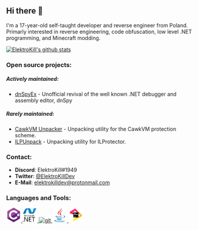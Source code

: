 ## Hi there 👋

I'm a 17-year-old self-taught developer and reverse engineer from Poland. Primarly interested in reverse engineering, code obfuscation, low level .NET programming, and Minecraft modding.

[![ElektroKill's github stats](https://github-readme-stats.vercel.app/api?username=ElektroKill&show_icons=true&theme=tokyonight)](https://github.com/anuraghazra/github-readme-stats)

### Open source projects:
##### Actively maintained:
- [dnSpyEx](https://github.com/dnSpyEx/dnSpy) - Unofficial revival of the well known .NET debugger and assembly editor, dnSpy 
##### Rarely maintained:
- [CawkVM Unpacker](https://github.com/ElektroKill/CawkVM-Unpacker) - Unpacking utility for the CawkVM protection scheme.
- [ILPUnpack](https://github.com/ElektroKill/ILPUnpack) - Unpacking utility for ILProtector.

### Contact:
- **Discord**: ElektroKill#1949
- **Twitter**: [@ElektroKillDev](https://twitter.com/ElektroKillDev)
- **E-Mail**: [elektrokilldev@protonmail.com](mailto:elektrokilldev@protonmail.com)

### Languages and Tools:
<a href="https://docs.microsoft.com/dotnet/csharp/" target="_blank"> 
<img src="https://raw.githubusercontent.com/devicons/devicon/master/icons/csharp/csharp-original.svg" alt="csharp" width="40" height="40"/> 
</a> 
<a href="https://dotnet.microsoft.com/" target="_blank"> 
<img src="https://raw.githubusercontent.com/devicons/devicon/master/icons/dot-net/dot-net-original-wordmark.svg" alt="dotnet" width="40" height="40"/> 
</a> 
<a href="https://git-scm.com/" target="_blank"> 
<img src="https://www.vectorlogo.zone/logos/git-scm/git-scm-icon.svg" alt="git" width="40" height="40"/> 
</a> 
<a href="https://www.java.com" target="_blank"> 
<img src="https://raw.githubusercontent.com/devicons/devicon/master/icons/java/java-original.svg" alt="java" width="40" height="40"/> 
</a> 
<a href="https://www.jetbrains.com" target="_blank"> 
<img src="https://raw.githubusercontent.com/devicons/devicon/master/icons/jetbrains/jetbrains-original.svg" alt="java" width="40" height="40"/> 
</a> 
